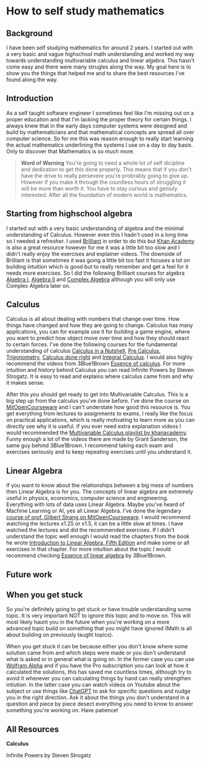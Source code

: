 # How to self study mathematics

## Background

I have been self studying mathematics for around 2 years. I started out with a very basic and vague highschool math understanding and worked my way towards understanding multivariable calculus and linear algebra. This hasn't come easy and there were many strugles along the way. My goal here is to show you the things that helped me and to share the best resources I've found along the way.

## Introduction

As a self taught software engineer I sometimes feel like I'm missing out on a proper education and that I'm lacking the proper theory for certain things. I always knew that in the early days computer systems were designed and build by mathematicians and that mathematical concepts are spread all over computer science. So for me this was reason enough to really start learning the actual mathematics underlining the systems I use on a day to day basis. Only to discover that Mathematics is so much more.

> **Word of Warning**
> You're going to need a whole lot of self dicipline and dedication to get this done properly. This means that if you don't have the drive to really persevere you're probrably going to give up. However if you make it through the countless hours of struggling it will be more than worth it. You have to stay curious and geniuly interested. After all the foundation of modern world is mathematics.

## Starting from highschool algebra

I started out with a very basic understanding of algebra and the minimal understanding of Calculus. However even this I hadn't used in a long time so I needed a refresher. I used [Brilliant](https://brilliant.org/home/) in order to do this but [Khan Academy](https://www.khanacademy.org/) is also a great resource however for me it was a little bit too slow and I didn't really enjoy the exercises and explainer videos. The downside of Brilliant is that sometimes it was going a little bit too fast it focuses a lot on building intuition which is good but to really remember and get a feel for it needs more exercises. So I did the following Brilliant courses for algebra [Algebra I](https://brilliant.org/courses/algebra-extensions/), [Algebra II](https://brilliant.org/courses/graphing-and-modeling/) and [Complex Algebra](https://brilliant.org/courses/complex-algebra/) although you will only use Complex Algebra later on. 

## Calculus

Calculus is all about dealing with numbers that change over time. How things have changed and how they are going to change. Calculus has many applications, you can for example use it for building a game engine, where you want to predict how object move over time and how they should react to certain forces. I've done the following courses for the fundamental understanding of calculus [Calculus in a Nutshell](https://brilliant.org/courses/calculus-nutshell/), [Pre Calculus](https://brilliant.org/courses/pre-calculus/), [Trigonometry](https://brilliant.org/courses/trigonometry/), [Calculus done right](https://brilliant.org/courses/calculus-fundamentals/) and [Integral Calculus](https://brilliant.org/courses/calculus-ii/). I would also highly recommend the videos from 3Blue1Brown [Essence of calculus](https://www.youtube.com/playlist?list=PLZHQObOWTQDMsr9K-rj53DwVRMYO3t5Yr). For more intuition and history behind Calculus you can read Infinite Powers by Steven Strogatz. It is easy to read and explains where calculus came from and why it makes sense.

After this you should get ready to get into Multivariable Calculus. This is a big step up from the calculus you've done before. I've done the course on [MitOpenCourseware](https://ocw.mit.edu/courses/18-02sc-multivariable-calculus-fall-2010/pages/syllabus/) and I can't understate how good this resource is. You get everything from lectures to assignments to exams. I really like the focus on practical applications, which is really motivating to learn more as you can directly see why it is useful. If you ever need extra explanation videos I would recommended the [Multivariable Calculus playlist by khanacademy](https://www.youtube.com/playlist?list=PLSQl0a2vh4HC5feHa6Rc5c0wbRTx56nF7). Funny enough a lot of the videos there are made by Grant Sanderson, the same guy behind 3Blue1Brown. I recommend taking each exam and exercises seriously and to keep repeating exercises until you understand it.

## Linear Algebra

If you want to know about the relationships between a big mess of numbers then Linear Algebra is for you. The concepts of linear algebra are extremely useful in physics, economics, computer science and engineering. Everything with lots of data uses Linear Algebra. Maybe you've heard of Machine Learning or AI, yes all Linear Algebra. I've done the legendary [course of prof. Gilbert Strang on MitOpenCourseware](https://ocw.mit.edu/courses/18-06sc-linear-algebra-fall-2011/pages/syllabus/). I would recommend watching the lectures x1.25 or x1.5, it can be a little slow at times. I have watched the lectures and did the recommended exercises. If I didn't understand the topic well enough I would read the chapters from the book he wrote [Introduction to Linear Algebra, Fifth Edition](https://dokumen.pub/qdownload/introduction-to-linear-algebra-fifth-edition-5nbsped-0980232775-9780980232776.html) and make some or all exercises in that chapter. For more intuition about the topic I would recommend checking [Essence of linear algebra](https://www.youtube.com/playlist?list=PLZHQObOWTQDPD3MizzM2xVFitgF8hE_ab) by 3Blue1Brown.

## Future work



## When you get stuck

So you're definitely going to get stuck or have trouble understanding some topic. It is very important NOT to ignore this topic and to move on. This will most likely haunt you in the future when you're working on a more advanced topic build on something that you might have ignored (Math is all about building on previously taught topics).

When you get stuck it can be because either you don't know where some solution came from and which steps were made or you don't understand what is asked or in general what is going on. In the former case you can use [Wolfram Alpha](https://www.wolframalpha.com/) and if you have the Pro subscription you can look at how it calculated the solutions, this has saved me countless times, although try to avoid it whenever you can calculating things by hand can really strengthen intiution. In the latter case you can watch videos on Youtube about the subject or use things like [ChatGPT](https://chat.openai.com/) to ask for specific questions and nudge you in the right direction. Ask it about the things you don't understand in a question and piece by piece desect everything you need to know to answer something you're working on. Have patience!


## All Resources

**Calculus**

Infinite Powers by Steven Strogatz
